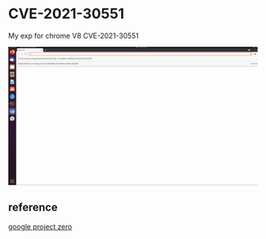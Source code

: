 # CVE-2021-30551

My exp for chrome V8 CVE-2021-30551

![](1.gif)

## reference

[google project zero](https://googleprojectzero.github.io/0days-in-the-wild/0day-RCAs/2021/CVE-2021-30551.html)
